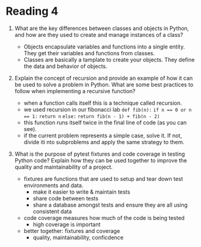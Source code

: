 # Reading 4

1. What are the key differences between classes and objects in Python, and how are they used to create and manage instances of a class?
   * Objects encapsulate variables and functions into a single entity.  They get their variables and functions from classes.
   * Classes are basically a tamplate to create your objects.  They define the data and behavior of objects.

2. Explain the concept of recursion and provide an example of how it can be used to solve a problem in Python. What are some best practices to follow when implementing a recursive function?
   * when a function calls itself this is a technique called recursion.
   * we used recursion in our fibonacci lab
   `def fib(n):`
    `if n == 0 or n == 1:`
        `return n`
    `else:`
        `return fib(n - 1) + fib(n - 2)`
   * this function runs itself twice in the final line of code (as you can see).
   * if the current problem represents a simple case, solve it.  If not, divide iti nto subproblems and apply the same strategy to them.


3. What is the purpose of pytest fixtures and code coverage in testing Python code? Explain how they can be used together to improve the quality and maintainability of a project.
   * fixtures are functions that are used to setup and tear down test environments and data.  
     * make it easier to write & maintain tests
     * share code between tests
     * share a database amongst tests and ensure they are all using consistent data
   * code coverage measures how much of the code is being tested
     * high coverage is important
   * better together: fixtures and coverage
     * quality, maintainability, conficdence